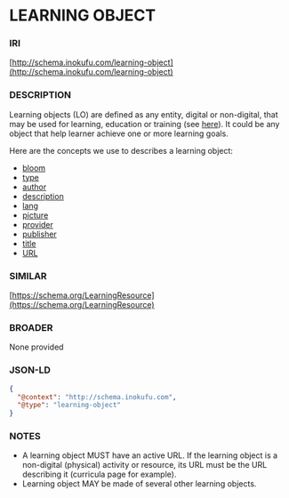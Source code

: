 # LEARNING OBJECT

### IRI
[http://schema.inokufu.com/learning-object](http://schema.inokufu.com/learning-object)

### DESCRIPTION
Learning objects (LO) are defined as any entity, digital or non-digital, that may be used for learning, education or training (see [here](https://en.wikipedia.org/wiki/Learning_object_metadata)). It could be any object that help learner achieve one or more learning goals.

Here are the concepts we use to describes a learning object:
- [bloom](http://schema.inokufu.com/learning-object/bloom)
- [type](http://schema.inokufu.com/learning-object/type)
- [author](http://schema.inokufu.com/learning-object/author)
- [description](http://schema.inokufu.com/learning-object/description)
- [lang](http://schema.inokufu.com/learning-object/lang)
- [picture](http://schema.inokufu.com/learning-object/picture)
- [provider](http://schema.inokufu.com/learning-object/provider)
- [publisher](http://schema.inokufu.com/learning-object/publisher)
- [title](http://schema.inokufu.com/learning-object/title)
- [URL](http://schema.inokufu.com/learning-object/url)

### SIMILAR
[https://schema.org/LearningResource](https://schema.org/LearningResource)

### BROADER
None provided

### JSON-LD
```json
{
  "@context": "http://schema.inokufu.com",
  "@type": "learning-object"
}
```

### NOTES
- A learning object MUST have an active URL. If the learning object is a non-digital (physical) activity or resource, its URL must be the URL describing it (curricula page for example).
- Learning object MAY be made of several other learning objects.
